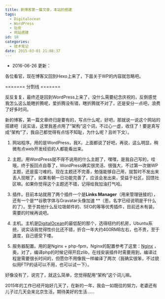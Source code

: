 ```yaml
---
title: 新博客第一篇文章，本站的搭建
tags:
  - Digitalocean
  - WordPress
  - 扯皮
  - 网站搭建
id: 18
categories:
  - 技术笔记
date: 2015-03-01 21:08:37
---
```


- 2016-06-26 更新：

各位看官，现在博客又回到Hexo上来了，下面关于WP的内容就忽略吧。

======= 分割线 =======

反反复复，最终还是回到WordPress上来了，没什么需要纪念庆祝的，反倒感觉我怎么这么能瞎折腾呢，爱折腾没有错，瞎折腾就不对了，还是安分一点吧，浪费了好多时间。

新的博客，第一篇文章终归是要有的，写点什么呢，好吧，那就说一说这个网站的搭建吧（说实话，这里我差点用了“架构”这个词，不过心一虚，收住了！要是真写成“架构”了，我自己都觉得有点恬不知耻，为什么呢？且听下文）。<!--more-->

1. 网站程序。用的是WordPress，我X，上面都说了好吧，再说，这么明显，稍微有点web开发经验的人都能看出来。

2. 主题。用WordPress就不得不说用的什么主题了，嘿嘿，是我自己写的，哇哦，终于扳回点自尊了，WordPress确实很灵活、很强大，不过第一次做WP主题，还是蛮刁难的。现在主题还不完善，勉强能够自己用，就暂时不发出来丢人现眼了，如果有朝一日功能完善了，应该会发出来，受益于社区，回馈社区嘛。如果你觉得这个主题还不错，记得给我加油打气哈。

3. 插件。目前本站就用了两个插件一个是**Links Manager**（用来管理链接的），还有一个是**谷歌字体与Gravatar头像加速 **（恩，名字已经说明是干什么的了）。至于其他什么反垃圾邮件的、SEO的等等优秀插件，目前还木有装，需要的时候再说吧。

4. 主机。主机是[DigitalOcean](https://www.digitalocean.com/?refcode=a6759cf25bea)的最低配的那个，选得纽约的机房，Ubuntu系统，说实话我觉得性价比还不错，折合一年大约400RMB左右，也不贵，至于速度，自己感受下喽。

5. 服务器配置。用的是Nginx + php-fpm，Nginx的配置参考了这里：[Nginx](http://codex.wordpress.org/Nginx) ，奥，对了，编译php的时候记得开启zlib，在线安装插件时需要用到，编译过程是需要很长时间的，但愿你不用像我一样编译了两次（我确实很笨，不过貌似用FTP的话可以不用，也可以试一下）。

好像没有了，说完了，就这么简单，您觉得配用“架构”这个词儿嘛。

2015年的工作已经开始好几天了，在新的一年，我会一如既往的努力，老婆还有儿子过几天会来北京生活，期待美好的生活……
